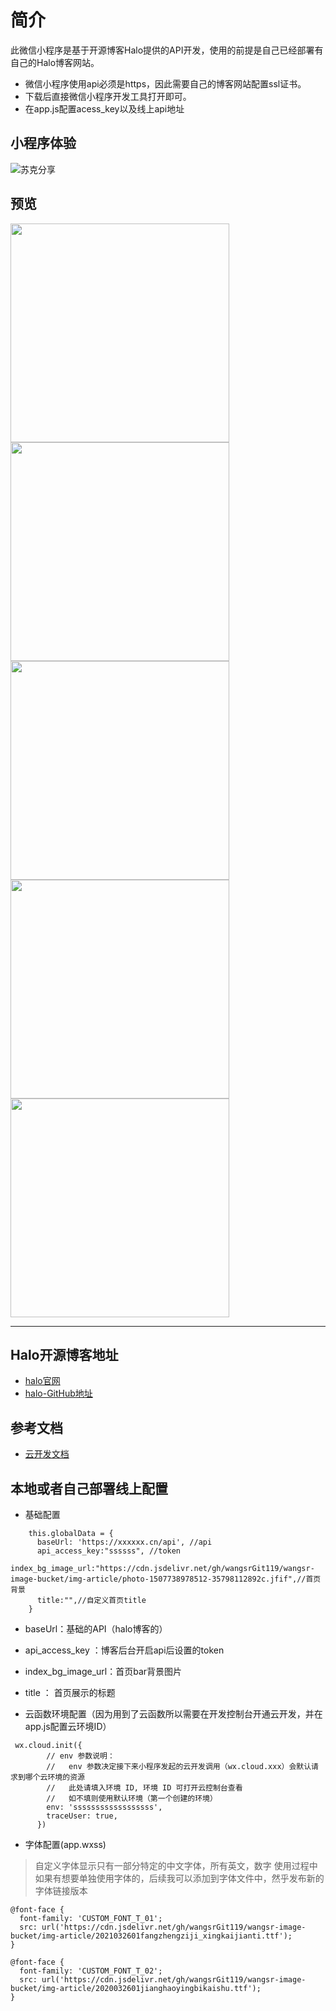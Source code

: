 # 简介

此微信小程序是基于开源博客Halo提供的API开发，使用的前提是自己已经部署有自己的Halo博客网站。

- 微信小程序使用api必须是https，因此需要自己的博客网站配置ssl证书。
- 下载后直接微信小程序开发工具打开即可。
- 在app.js配置acess_key以及线上api地址



## 小程序体验

![苏克分享](https://cdn.jsdelivr.net/gh/wangsrGit119/wangsr-image-bucket/img-article/blog-wxchat-gh_0b089e4e80ed_258.jpg)

## 预览

<div>
<img align="left" height="350px"  src="https://cdn.jsdelivr.net/gh/wangsrGit119/wangsr-image-bucket/img-article/mini_blog_20210329153818.jpg" />
<img align="left" height="350px" src="https://cdn.jsdelivr.net/gh/wangsrGit119/wangsr-image-bucket/img-article/mini_blog_20210329153854.jpg" />
<img align="left" height="350px"  src="https://cdn.jsdelivr.net/gh/wangsrGit119/wangsr-image-bucket/img-article/mini_blog_20210329153901.jpg" />
<img align="left" height="350px" src="https://cdn.jsdelivr.net/gh/wangsrGit119/wangsr-image-bucket/img-article/mini_blog_20210329153908.jpg" />
<img align="center" height="350px"  src="https://cdn.jsdelivr.net/gh/wangsrGit119/wangsr-image-bucket/img-article/mini_blog_20210329153914.jpg" />
</div>

-----


## Halo开源博客地址

- [halo官网](https://halo.run/)
- [halo-GitHub地址](https://github.com/halo-dev/halo)

## 参考文档

- [云开发文档](https://developers.weixin.qq.com/miniprogram/dev/wxcloud/basis/getting-started.html)

## 本地或者自己部署线上配置

- 基础配置

```
    this.globalData = {
      baseUrl: 'https://xxxxxx.cn/api', //api
      api_access_key:"ssssss", //token
      index_bg_image_url:"https://cdn.jsdelivr.net/gh/wangsrGit119/wangsr-image-bucket/img-article/photo-1507738978512-35798112892c.jfif",//首页背景
      title:"",//自定义首页title
    }
```
   - baseUrl：基础的API（halo博客的）
   - api_access_key ：博客后台开启api后设置的token
   - index_bg_image_url：首页bar背景图片
   - title ： 首页展示的标题


- 云函数环境配置（因为用到了云函数所以需要在开发控制台开通云开发，并在app.js配置云环境ID）

```
 wx.cloud.init({
        // env 参数说明：
        //   env 参数决定接下来小程序发起的云开发调用（wx.cloud.xxx）会默认请求到哪个云环境的资源
        //   此处请填入环境 ID, 环境 ID 可打开云控制台查看
        //   如不填则使用默认环境（第一个创建的环境）
        env: 'ssssssssssssssssss',
        traceUser: true,
      })
```

-  字体配置(app.wxss)

>自定义字体显示只有一部分特定的中文字体，所有英文，数字
> 使用过程中如果有想要单独使用字体的，后续我可以添加到字体文件中，然乎发布新的字体链接版本

```
@font-face {
  font-family: 'CUSTOM_FONT_T_01';
  src: url('https://cdn.jsdelivr.net/gh/wangsrGit119/wangsr-image-bucket/img-article/2021032601fangzhengziji_xingkaijianti.ttf');
}

@font-face {
  font-family: 'CUSTOM_FONT_T_02';
  src: url('https://cdn.jsdelivr.net/gh/wangsrGit119/wangsr-image-bucket/img-article/2020032601jianghaoyingbikaishu.ttf');
}

```
